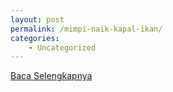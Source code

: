 ```yaml
---
layout: post
permalink: /mimpi-naik-kapal-ikan/
categories:
    - Uncategorized
---
```


[Baca Selengkapnya](/10)